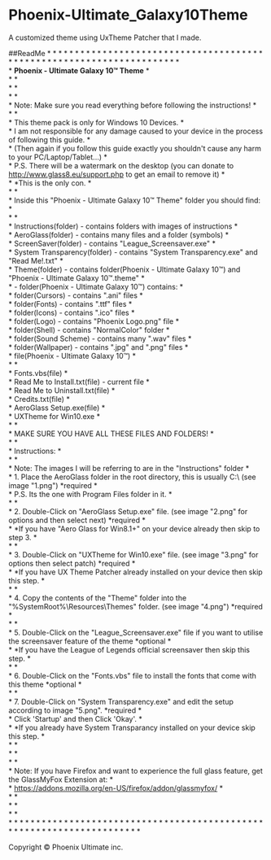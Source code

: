 # Phoenix-Ultimate_Galaxy10Theme
A customized theme using UxTheme Patcher that I made.

##ReadMe
\* * * * * * * * * * * * * * * * * * * * * * * * * * * * * * * * * * * * * * * * * * * * * * * * * * * * * * * * * * * * * * * * * * * * * *  
\*                                             **Phoenix - Ultimate Galaxy 10™ Theme**                                                     *  
\*                                                                                                                                         *  
\*                                                                                                                                         *  
\*                                                                                                                                         *  
\* Note: Make sure you read everything before following the instructions!                                                                  *  
\*                                                                                                                                         *  
\* This theme pack is only for Windows 10 Devices.                                                                                         *  
\* I am not responsible for any damage caused to your device in the process of following this guide.                                       *  
\* (Then again if you follow this guide exactly you shouldn't cause any harm to your PC/Laptop/Tablet...)                                  *  
\* P.S. There will be a watermark on the desktop (you can donate to http://www.glass8.eu/support.php to get an email to remove it)         *  
\*       *This is the only con.                                                                                                            *  
\*                                                                                                                                         *  
\* Inside this "Phoenix - Ultimate Galaxy 10™ Theme" folder you should find:                                                               *  
\*                                                                                                                                         *  
\* Instructions(folder) - contains folders with images of instructions                                                                     *  
\* AeroGlass(folder) - contains many files and a folder (symbols)                                                                          *  
\* ScreenSaver(folder) - contains "League_Screensaver.exe"                                                                                 *  
\* System Transparency(folder) - contains "System Transparency.exe" and "Read Me!.txt"                                                     *  
\* Theme(folder) - contains folder(Phoenix - Ultimate Galaxy 10™) and "Phoenix - Ultimate Galaxy 10™.theme"                                *  
\*     - folder(Phoenix - Ultimate Galaxy 10™) contains:                                                                                   *  
\*           folder(Cursors) - contains ".ani" files                                                                                       *  
\*           folder(Fonts) - contains ".ttf" files                                                                                         *  
\*           folder(Icons) - contains ".ico" files                                                                                         *  
\*           folder(Logo) - contains "Phoenix Logo.png" file                                                                               *  
\*           folder(Shell) - contains "NormalColor" folder                                                                                 *  
\*           folder(Sound Scheme) -  contains many ".wav" files                                                                            *  
\*           folder(Wallpaper) - contains ".jpg" and ".png" files                                                                          *  
\*           file(Phoenix - Ultimate Galaxy 10™)                                                                                           *  
\*                                                                                                                                         *  
\* Fonts.vbs(file)                                                                                                                         *  
\* Read Me to Install.txt(file) - current file                                                                                             *  
\* Read Me to Uninstall.txt(file)                                                                                                          *  
\* Credits.txt(file)                                                                                                                       *  
\* AeroGlass Setup.exe(file)                                                                                                               *  
\* UXTheme for Win10.exe                                                                                                                   *  
\*                                                                                                                                         *  
\* MAKE SURE YOU HAVE ALL THESE FILES AND FOLDERS!                                                                                         *  
\*                                                                                                                                         *  
\* Instructions:                                                                                                                           *  
\*                                                                                                                                         *  
\* Note: The images I will be referring to are in the "Instructions" folder                                                                *  
\*   1. Place the AeroGlass folder in the root directory, this is usually C:\ (see image "1.png") *required                                *  
\*       P.S. Its the one with Program Files folder in it.                                                                                 *  
\*                                                                                                                                         *  
\*   2. Double-Click on "AeroGlass Setup.exe" file. (see image "2.png" for options and then select next) *required                         *  
\*       *If you have "Aero Glass for Win8.1+" on your device already then skip to step 3.                                                 *  
\*                                                                                                                                         *  
\*   3. Double-Click on "UXTheme for Win10.exe" file. (see image "3.png" for options then select patch) *required                          *  
\*       *If you have UX Theme Patcher already installed on your device then skip this step.                                               *  
\*                                                                                                                                         *  
\*   4. Copy the contents of the "Theme" folder into the "%SystemRoot%\Resources\Themes" folder. (see image "4.png") *required             *  
\*                                                                                                                                         *  
\*   5. Double-Click on the "League_Screensaver.exe" file if you want to utilise the screensaver feature of the theme *optional            *  
\*       *If you have the League of Legends official screensaver then skip this step.                                                      *  
\*                                                                                                                                         *  
\*   6. Double-Click on the "Fonts.vbs" file to install the fonts that come with this theme *optional                                      *  
\*                                                                                                                                         *  
\*   7. Double-Click on "System Transparency.exe" and edit the setup according to image "5.png". *required                                 *  
\*       Click 'Startup' and then Click 'Okay'.                                                                                            *  
\*       *If you already have System Transparancy installed on your device skip this step.                                                 *  
\*                                                                                                                                         *  
\*                                                                                                                                         *  
\*                                                                                                                                         *  
\*   Note: If you have Firefox and want to experience the full glass feature, get the GlassMyFox Extension at:                             *  
\*         https://addons.mozilla.org/en-US/firefox/addon/glassmyfox/                                                                      *  
\*                                                                                                                                         *  
\*                                                                                                                                         *  
\*                                                                                                                                         *  
\* * * * * * * * * * * * * * * * * * * * * * * * * * * * * * * * * * * * * * * * * * * * * * * * * * * * * * * * * * * * * * * * * * * * * *  

Copyright © Phoenix Ultimate inc.
